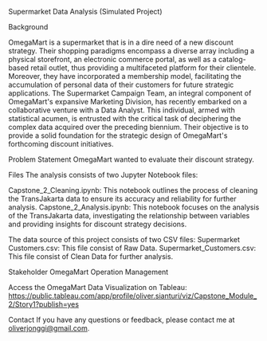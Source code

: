 Supermarket Data Analysis (Simulated Project)

Background

OmegaMart is a supermarket that is in a dire need of a new discount strategy. Their shopping paradigms encompass a diverse array including a physical storefront, an electronic commerce portal, as well as a catalog-based retail outlet, thus providing a multifaceted platform for their clientele. Moreover, they have incorporated a membership model, facilitating the accumulation of personal data of their customers for future strategic applications. The Supermarket Campaign Team, an integral component of OmegaMart's expansive Marketing Division, has recently embarked on a collaborative venture with a Data Analyst. This individual, armed with statistical acumen, is entrusted with the critical task of deciphering the complex data acquired over the preceding biennium. Their objective is to provide a solid foundation for the strategic design of OmegaMart's forthcoming discount initiatives.

Problem Statement
OmegaMart wanted to evaluate their discount strategy.


Files
The analysis consists of two Jupyter Notebook files:

Capstone_2_Cleaning.ipynb: This notebook outlines the process of cleaning the TransJakarta data to ensure its accuracy and reliability for further analysis.
Capstone_2_Analysis.ipynb: This notebook focuses on the analysis of the TransJakarta data, investigating the relationship between variables and providing insights for discount strategy decisions.

The data source of this project consists of two CSV files:
Supermarket Customers.csv: This file consist of Raw Data.
Supermarket_Customers.csv: This file consist of Clean Data for further analysis.

Stakeholder
OmegaMart Operation Management


Access the OmegaMart Data Visualization on Tableau: https://public.tableau.com/app/profile/oliver.sianturi/viz/Capstone_Module_2/Story1?publish=yes

Contact
If you have any questions or feedback, please contact me at oliverjonggi@gmail.com.
